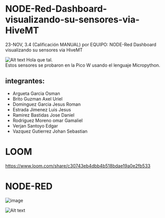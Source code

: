 # NODE-Red-Dashboard-visualizando-su-sensores-via-HiveMT
23-NOV, 3.4 (Calificación MANUAL) por EQUIPO:  NODE-Red Dashboard visualizando su sensores via HiveMT

![Alt text](https://github.com/JesusEstrad4/Sensores_Pico_W/blob/main/Imagenes_presentacion/logo.jpg)
Hola que tal.  
Estos sensores se probaron en la Pico W usando el lenguaje Micropython.

## integrantes:

* Argueta Garcia Osman
* Brito Guzman Axel Uriel
* Dominguez Garcia Jesus Roman
* Estrada Jimenez Luis Jesus
* Ramirez Bastidas Jose Daniel
* Rodriguez Moreno omar Gamaliel
* Verjan Santoyo Edgar
* Vazquez Gutierrez Johan Sebastian

# LOOM
https://www.loom.com/share/c30743eb4dbb4b518bdae19a0e2fb533

# NODE-RED
![image](https://user-images.githubusercontent.com/57473019/204943511-36cffdab-d84b-4bad-8bd5-5adbf0ee8110.png)


![Alt text](https://github.com/JesusEstrad4/Sensores_Pico_W/blob/main/Imagenes_presentacion/Pico.jpg)
